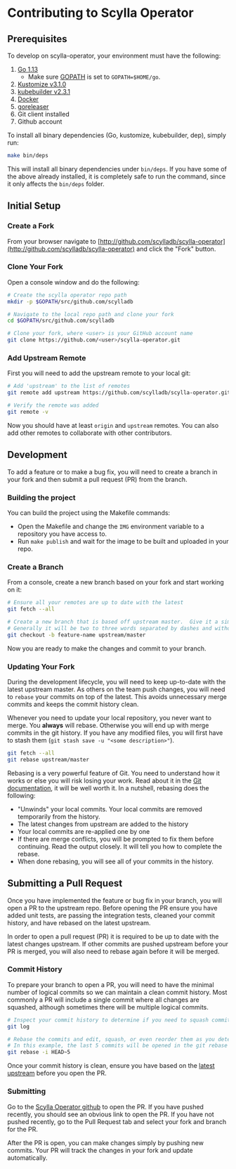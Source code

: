 # Contributing to Scylla Operator

## Prerequisites

To develop on scylla-operator, your environment must have the following:

1. [Go 1.13](https://golang.org/dl/)
    * Make sure [GOPATH](https://github.com/golang/go/wiki/SettingGOPATH) is set to `GOPATH=$HOME/go`.
2. [Kustomize v3.1.0](https://github.com/kubernetes-sigs/kustomize/releases/tag/v3.1.0)
3. [kubebuilder v2.3.1](https://github.com/kubernetes-sigs/kubebuilder/releases/tag/v2.3.1)
5. [Docker](https://docs.docker.com/install/)
6. [goreleaser](https://goreleaser.com/)
7. Git client installed
8. Github account

To install all binary dependencies (Go, kustomize, kubebuilder, dep), simply run:
```bash
make bin/deps
```
This will install all binary dependencies under `bin/deps`.
If you have some of the above already installed, it is completely safe to run the command, since it only
affects the `bin/deps` folder.

## Initial Setup

### Create a Fork

From your browser navigate to [http://github.com/scylladb/scylla-operator](http://github.com/scylladb/scylla-operator) and click the "Fork" button.

### Clone Your Fork

Open a console window and do the following:

```bash
# Create the scylla operator repo path
mkdir -p $GOPATH/src/github.com/scylladb

# Navigate to the local repo path and clone your fork
cd $GOPATH/src/github.com/scylladb

# Clone your fork, where <user> is your GitHub account name
git clone https://github.com/<user>/scylla-operator.git
```

### Add Upstream Remote

First you will need to add the upstream remote to your local git:
```bash
# Add 'upstream' to the list of remotes
git remote add upstream https://github.com/scylladb/scylla-operator.git

# Verify the remote was added
git remote -v
```
Now you should have at least `origin` and `upstream` remotes. You can also add other remotes to collaborate with other contributors.

## Development

To add a feature or to make a bug fix, you will need to create a branch in your fork and then submit a pull request (PR) from the branch.

### Building the project

You can build the project using the Makefile commands:
* Open the Makefile and change the `IMG` environment variable to a repository you have access to.
* Run `make publish` and wait for the image to be built and uploaded in your repo.

### Create a Branch

From a console, create a new branch based on your fork and start working on it:

```bash
# Ensure all your remotes are up to date with the latest
git fetch --all

# Create a new branch that is based off upstream master.  Give it a simple, but descriptive name.
# Generally it will be two to three words separated by dashes and without numbers.
git checkout -b feature-name upstream/master
```

Now you are ready to make the changes and commit to your branch.

### Updating Your Fork

During the development lifecycle, you will need to keep up-to-date with the latest upstream master. As others on the team push changes, you will need to `rebase` your commits on top of the latest. This avoids unnecessary merge commits and keeps the commit history clean.

Whenever you need to update your local repository, you never want to merge. You **always** will rebase. Otherwise you will end up with merge commits in the git history. If you have any modified files, you will first have to stash them (`git stash save -u "<some description>"`).

```bash
git fetch --all
git rebase upstream/master
```

Rebasing is a very powerful feature of Git. You need to understand how it works or else you will risk losing your work. Read about it in the [Git documentation](https://git-scm.com/docs/git-rebase), it will be well worth it. In a nutshell, rebasing does the following:
- "Unwinds" your local commits. Your local commits are removed temporarily from the history.
- The latest changes from upstream are added to the history
- Your local commits are re-applied one by one
- If there are merge conflicts, you will be prompted to fix them before continuing. Read the output closely. It will tell you how to complete the rebase.
- When done rebasing, you will see all of your commits in the history.

## Submitting a Pull Request

Once you have implemented the feature or bug fix in your branch, you will open a PR to the upstream repo. Before opening the PR ensure you have added unit tests, are passing the integration tests, cleaned your commit history, and have rebased on the latest upstream.

In order to open a pull request (PR) it is required to be up to date with the latest changes upstream. If other commits are pushed upstream before your PR is merged, you will also need to rebase again before it will be merged.

### Commit History

To prepare your branch to open a PR, you will need to have the minimal number of logical commits so we can maintain
a clean commit history. Most commonly a PR will include a single commit where all changes are squashed, although
sometimes there will be multiple logical commits.

```bash
# Inspect your commit history to determine if you need to squash commits
git log

# Rebase the commits and edit, squash, or even reorder them as you determine will keep the history clean.
# In this example, the last 5 commits will be opened in the git rebase tool.
git rebase -i HEAD~5
```

Once your commit history is clean, ensure you have based on the [latest upstream](#updating-your-fork) before you open the PR.

### Submitting

Go to the [Scylla Operator github](https://www.github.com/scylladb/scylla-operator) to open the PR. If you have pushed recently, you should see an obvious link to open the PR. If you have not pushed recently, go to the Pull Request tab and select your fork and branch for the PR.

After the PR is open, you can make changes simply by pushing new commits. Your PR will track the changes in your fork and update automatically.
